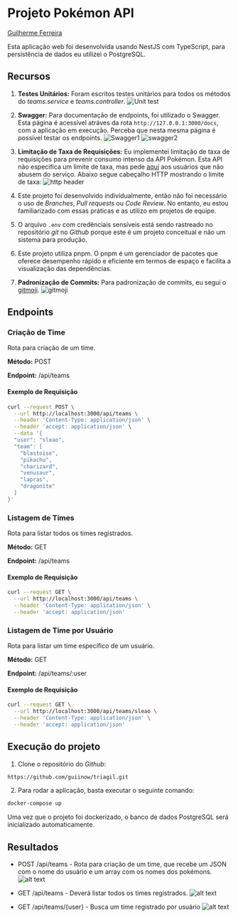 # Projeto Pokémon API

[Guilherme Ferreira](https://www.linkedin.com/in/guiiferreira/)

Esta aplicação web foi desenvolvida usando NestJS com TypeScript, para persistência de dados eu utilizei o PostgreSQL.

## Recursos

1. **Testes Unitários:** Foram escritos testes unitários para todos os métodos do *teams.service* e *teams.controller*.
![Unit test](./utils/unit-test.png)

2. **Swagger:** Para documentação de endpoints, foi utilizado o Swagger. Esta página é acessível atráves da rota `http://127.0.0.1:3000/docs`, com a aplicação em execução. Perceba que nesta mesma página é possível testar os endpoints.
![Swagger1](./utils/swagger1.png)
![swagger2](./utils/swagger2.png)

3. **Limitação de Taxa de Requisições:** Eu implementei limitação de taxa de requisições para prevenir consumo intenso da API Pokémon. Esta API não especifica um limite de taxa, mas pede [aqui](https://pokeapi.co/docs/v2#:~:text=No%20authentication%20is%20required%20to%20access%20this%20API%2C%20and%20all%20resources%20are%20fully%20open%20and%20available.%20Since%20the%20move%20to%20static%20hosting%20in%20November%202018%2C%20rate%20limiting%20has%20been%20removed%20entirely%2C%20but%20we%20still%20encourage%20you%20to%20limit%20the%20frequency%20of%20requests%20to%20limit%20our%20hosting%20costs.) aos usuários que não abusem do serviço. Abaixo segue cabeçalho HTTP mostrando o limite de taxa:
![http header](./utils/httpheader.png)

1. Este projeto foi desenvolvido individualmente, então não foi necessário o uso de *Branches*, *Pull requests* ou *Code Review*. No entanto, eu estou familiarizado com essas práticas e as utilizo em projetos de equipe.
2. O arquivo `.env` com credênciais sensíveis está sendo rastreado no repositório *git* no *Github* porque este é um projeto conceitual e não um sistema para produção. 
3. Este projeto utiliza pnpm. O pnpm é um gerenciador de pacotes que oferece desempenho rápido e eficiente em termos de espaço e facilita a visualização das dependências.
4. **Padronização de Commits:** Para padronização de commits, eu segui o [gitmoji](https://gitmoji.dev/). ![gitmoji](./utils/gitmoji.png)

## Endpoints

### Criação de Time

Rota para criação de um time.

**Método:** POST  

**Endpoint:** /api/teams

#### Exemplo de Requisição

```bash
curl --request POST \
  --url http://localhost:3000/api/teams \
  --header 'Content-Type: application/json' \
  --header 'accept: application/json' \
  --data '{
  "user": "sleao",
  "team": [
    "blastoise",
    "pikachu",
    "charizard",
    "venusaur",
    "lapras",
    "dragonite"
  ]
}'
```
### Listagem de Times
Rota para listar todos os times registrados.

**Método:** GET

**Endpoint:** /api/teams

#### Exemplo de Requisição

```bash
curl --request GET \
  --url http://localhost:3000/api/teams \
  --header 'Content-Type: application/json' \
  --header 'accept: application/json'
```

### Listagem de Time por Usuário
Rota para listar um time específico de um usuário.

**Método:** GET

**Endpoint:** /api/teams/:user

#### Exemplo de Requisição

```bash
curl --request GET \
  --url http://localhost:3000/api/teams/sleao \
  --header 'Content-Type: application/json' \
  --header 'accept: application/json'
```


## Execução do projeto

1. Clone o repositório do *Github*:

```bash
https://github.com/guiinow/triagil.git
```

2. Para rodar a aplicação, basta executar o seguinte comando:

```bash
docker-compose up
```
Uma vez que o projeto foi dockerizado, o banco de dados PostgreSQL será inicializado automaticamente.


## Resultados
- POST /api/teams - Rota para criação de um time, que recebe um JSON com o nome do usuário e um array com os nomes dos pokémons.
![alt text](./utils/post.png)

- GET /api/teams - Deverá listar todos os times registrados.
![alt text](./utils/get1.png)

- GET /api/teams/{user} - Busca um time registrado por usuário
![alt text](./utils/get2.png)
